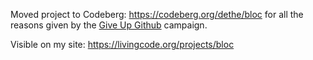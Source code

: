 Moved project to Codeberg: https://codeberg.org/dethe/bloc for all the reasons given by the [Give Up Github](https://sfconservancy.org/GiveUpGitHub/) campaign.

Visible on my site: https://livingcode.org/projects/bloc
